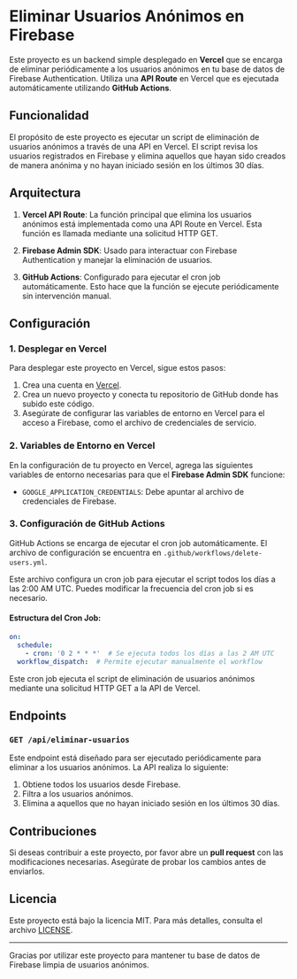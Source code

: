 # Eliminar Usuarios Anónimos en Firebase

Este proyecto es un backend simple desplegado en **Vercel** que se encarga de eliminar periódicamente a los usuarios anónimos en tu base de datos de Firebase Authentication. Utiliza una **API Route** en Vercel que es ejecutada automáticamente utilizando **GitHub Actions**.

## Funcionalidad

El propósito de este proyecto es ejecutar un script de eliminación de usuarios anónimos a través de una API en Vercel. El script revisa los usuarios registrados en Firebase y elimina aquellos que hayan sido creados de manera anónima y no hayan iniciado sesión en los últimos 30 días.

## Arquitectura

1. **Vercel API Route**: La función principal que elimina los usuarios anónimos está implementada como una API Route en Vercel. Esta función es llamada mediante una solicitud HTTP GET.
   
2. **Firebase Admin SDK**: Usado para interactuar con Firebase Authentication y manejar la eliminación de usuarios.

3. **GitHub Actions**: Configurado para ejecutar el cron job automáticamente. Esto hace que la función se ejecute periódicamente sin intervención manual.

## Configuración

### 1. Desplegar en Vercel

Para desplegar este proyecto en Vercel, sigue estos pasos:

1. Crea una cuenta en [Vercel](https://vercel.com/).
2. Crea un nuevo proyecto y conecta tu repositorio de GitHub donde has subido este código.
3. Asegúrate de configurar las variables de entorno en Vercel para el acceso a Firebase, como el archivo de credenciales de servicio.

### 2. Variables de Entorno en Vercel

En la configuración de tu proyecto en Vercel, agrega las siguientes variables de entorno necesarias para que el **Firebase Admin SDK** funcione:

- `GOOGLE_APPLICATION_CREDENTIALS`: Debe apuntar al archivo de credenciales de Firebase.

### 3. Configuración de GitHub Actions

GitHub Actions se encarga de ejecutar el cron job automáticamente. El archivo de configuración se encuentra en `.github/workflows/delete-users.yml`.

Este archivo configura un cron job para ejecutar el script todos los días a las 2:00 AM UTC. Puedes modificar la frecuencia del cron job si es necesario.

#### Estructura del Cron Job:

```yaml
on:
  schedule:
    - cron: '0 2 * * *'  # Se ejecuta todos los días a las 2 AM UTC
  workflow_dispatch:  # Permite ejecutar manualmente el workflow
```

Este cron job ejecuta el script de eliminación de usuarios anónimos mediante una solicitud HTTP GET a la API de Vercel.

## Endpoints

### `GET /api/eliminar-usuarios`

Este endpoint está diseñado para ser ejecutado periódicamente para eliminar a los usuarios anónimos. La API realiza lo siguiente:

1. Obtiene todos los usuarios desde Firebase.
2. Filtra a los usuarios anónimos.
3. Elimina a aquellos que no hayan iniciado sesión en los últimos 30 días.

## Contribuciones

Si deseas contribuir a este proyecto, por favor abre un **pull request** con las modificaciones necesarias. Asegúrate de probar los cambios antes de enviarlos.

## Licencia

Este proyecto está bajo la licencia MIT. Para más detalles, consulta el archivo [LICENSE](LICENSE).

---

Gracias por utilizar este proyecto para mantener tu base de datos de Firebase limpia de usuarios anónimos.

